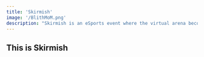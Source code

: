 ```yaml
---
title: 'Skirmish'
image: '/BlithMoM.png'
description: "Skirmish is an eSports event where the virtual arena becomes a battleground for glory and supremacy. Team up with your friends (or go solo if you will) and set the stage on fire !!"
---
```


## This is Skirmish